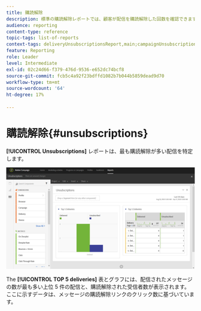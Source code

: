 ```yaml
---
title: 購読解除
description: 標準の購読解除レポートでは、顧客が配信を購読解除した回数を確認できます。
audience: reporting
content-type: reference
topic-tags: list-of-reports
context-tags: deliveryUnsubscriptionsReport,main;campaignUnsubscriptionsReport,main;programUnsubscriptionsReport,main
feature: Reporting
role: Leader
level: Intermediate
exl-id: 02c24d66-f379-476d-9536-e652dc74bcf8
source-git-commit: fcb5c4a92f23bdffd1082b7b044b5859dead9d70
workflow-type: tm+mt
source-wordcount: '64'
ht-degree: 17%

---
```


# 購読解除{#unsubscriptions}

**[!UICONTROL Unsubscriptions]** レポートは、最も購読解除が多い配信を特定します。

![](assets/delivery_reports_unsub.png)

The **[!UICONTROL TOP 5 deliveries]** 表とグラフには、配信されたメッセージの数が最も多い上位 5 件の配信と、購読解除された受信者数が表示されます。 ここに示すデータは、メッセージの購読解除リンクのクリック数に基づいています。
